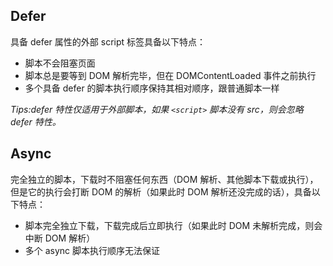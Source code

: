 ## Defer

具备 defer 属性的外部 script 标签具备以下特点：

- 脚本不会阻塞页面
- 脚本总是要等到 DOM 解析完毕，但在 DOMContentLoaded 事件之前执行
- 多个具备 defer 的脚本执行顺序保持其相对顺序，跟普通脚本一样

_Tips:defer 特性仅适用于外部脚本，如果 `<script>` 脚本没有 src，则会忽略 defer 特性。_

## Async

完全独立的脚本，下载时不阻塞任何东西（DOM 解析、其他脚本下载或执行），但是它的执行会打断 DOM 的解析（如果此时 DOM 解析还没完成的话），具备以下特点：

- 脚本完全独立下载，下载完成后立即执行（如果此时 DOM 未解析完成，则会中断 DOM 解析）
- 多个 async 脚本执行顺序无法保证

